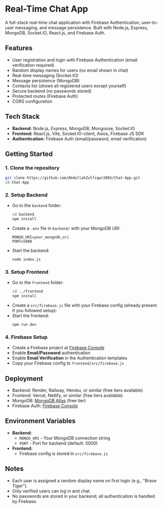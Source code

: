 # Real-Time Chat App

A full-stack real-time chat application with Firebase Authentication, user-to-user messaging, and message persistence. Built with Node.js, Express, MongoDB, Socket.IO, React.js, and Firebase Auth.

## Features
- User registration and login with Firebase Authentication (email verification required)
- Random display names for users (no email shown in chat)
- Real-time messaging (Socket.IO)
- Message persistence (MongoDB)
- Contacts list (shows all registered users except yourself)
- Secure backend (no passwords stored)
- Protected routes (Firebase Auth)
- CORS configuration

## Tech Stack
- **Backend:** Node.js, Express, MongoDB, Mongoose, Socket.IO
- **Frontend:** React.js, Vite, Socket.IO-client, Axios, Firebase JS SDK
- **Authentication:** Firebase Auth (email/password, email verification)

## Getting Started

### 1. Clone the repository
```bash
git clone https://github.com/AbdullahZulfiqar2005/Chat-App.git
cd Chat-App
```

### 2. Setup Backend
- Go to the `backend` folder:
  ```bash
  cd backend
  npm install
  ```
- Create a `.env` file in `backend/` with your MongoDB URI:
  ```env
  MONGO_URI=your_mongodb_uri
  PORT=5000
  ```
- Start the backend:
  ```bash
  node index.js
  ```

### 3. Setup Frontend
- Go to the `frontend` folder:
  ```bash
  cd ../frontend
  npm install
  ```
- Create a `src/firebase.js` file with your Firebase config (already present if you followed setup):
- Start the frontend:
  ```bash
  npm run dev
  ```

### 4. Firebase Setup
- Create a Firebase project at [Firebase Console](https://console.firebase.google.com/)
- Enable **Email/Password** authentication
- Enable **Email Verification** in the Authentication templates
- Copy your Firebase config to `frontend/src/firebase.js`

## Deployment
- Backend: Render, Railway, Heroku, or similar (free tiers available)
- Frontend: Vercel, Netlify, or similar (free tiers available)
- MongoDB: [MongoDB Atlas](https://www.mongodb.com/atlas/database) (free tier)
- Firebase Auth: [Firebase Console](https://console.firebase.google.com/)

## Environment Variables
- **Backend:**
  - `MONGO_URI` - Your MongoDB connection string
  - `PORT` - Port for backend (default: 5000)
- **Frontend:**
  - Firebase config is stored in `src/firebase.js`

## Notes
- Each user is assigned a random display name on first login (e.g., "Brave Tiger").
- Only verified users can log in and chat.
- No passwords are stored in your backend; all authentication is handled by Firebase.

